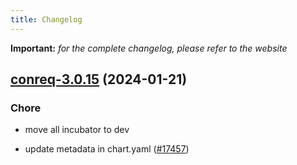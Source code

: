 ```yaml
---
title: Changelog
---
```


**Important:**
*for the complete changelog, please refer to the website*



## [conreq-3.0.15](https://github.com/truecharts/charts/compare/conreq-3.0.14...conreq-3.0.15) (2024-01-21)

### Chore



- move all incubator to dev

- update metadata in chart.yaml ([#17457](https://github.com/truecharts/charts/issues/17457))